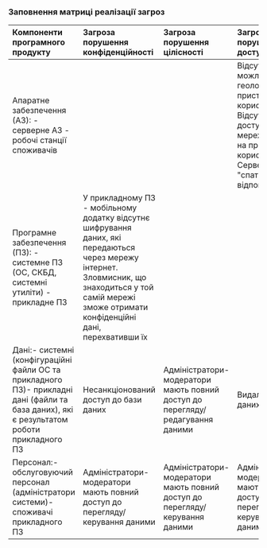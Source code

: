 ### Заповнення матриці реалізації загроз

|Компоненти програмного продукту|Загроза порушення конфіденційності|Загроза порушення цілісності|Загроза порушення доступності|
|:-------------|:---------------| :-------------|:-------------|
|Апаратне забезпечення (АЗ):  - серверне АЗ  - робочі станції споживачів|||	Відсутність можливості геолокації на пристрої користувача. Відсутність доступу до мережі інтернет на пристрої користувача. Сервер може "спати" і довго відповідати.|
|Програмне забезпечення (ПЗ):  - системне ПЗ (ОС, СКБД, системні утиліти)  - прикладне ПЗ|У прикладному ПЗ - мобільному додатку відсутнє шифрування даних, які передаються через мережу інтернет. Зловмисник, що знаходиться у той самій мережі зможе отримати конфіденційні дані, перехвативши їх|||
|Дані:- системні (конфігураційні файли ОС та прикладного ПЗ)- прикладні дані (файли та база даних), які є результатом роботи прикладного ПЗ|Несанкціонований доступ до бази даних|Адміністратори-модератори мають повний доступ до перегляду/редагування даними|Видалення бази даних та файлів|
|Персонал:- обслуговуючий персонал (адміністратори системи)- споживачі прикладного ПЗ|Адміністратори-модератори мають повний доступ до перегляду/керування даними|Адміністратори-модератори мають повний доступ до перегляду/керування даними|Адміністратори-модератори мають повний доступ до перегляду/керування даними|
